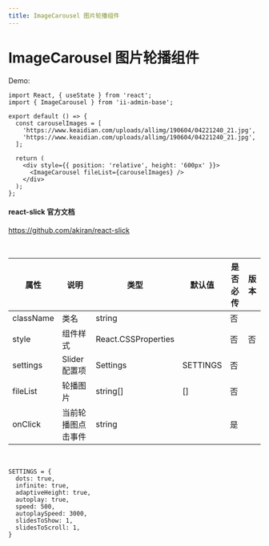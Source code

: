 ```yaml
---
title: ImageCarousel 图片轮播组件
---
```


# ImageCarousel 图片轮播组件

Demo:

```tsx
import React, { useState } from 'react';
import { ImageCarousel } from 'ii-admin-base';

export default () => {
  const carouselImages = [
    'https://www.keaidian.com/uploads/allimg/190604/04221240_21.jpg',
    'https://www.keaidian.com/uploads/allimg/190604/04221240_21.jpg',
  ];

  return (
    <div style={{ position: 'relative', height: '600px' }}>
      <ImageCarousel fileList={carouselImages} />
    </div>
  );
};
```

#### react-slick 官方文档

https://github.com/akiran/react-slick

<br />

| 属性      | 说明               | 类型                | 默认值   | 是否必传 | 版本 |
| --------- | ------------------ | ------------------- | -------- | -------- | ---- |
| className | 类名               | string              |          | 否       |      |
| style     | 组件样式           | React.CSSProperties |          | 否       | 否   |
| settings  | Slider 配置项      | Settings            | SETTINGS | 否       |      |
| fileList  | 轮播图片           | string[]            | []       | 否       |      |
| onClick   | 当前轮播图点击事件 | string              |          | 是       |      |

<br />

```
SETTINGS = {
  dots: true,
  infinite: true,
  adaptiveHeight: true,
  autoplay: true,
  speed: 500,
  autoplaySpeed: 3000,
  slidesToShow: 1,
  slidesToScroll: 1,
}
```
